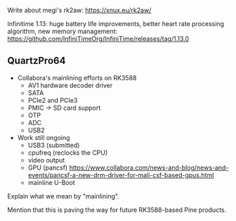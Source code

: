 Write about megi's rk2aw: https://xnux.eu/rk2aw/

Infinitime 1.13: huge battery life improvements, better heart rate processing algorithm, new memory management: https://github.com/InfiniTimeOrg/InfiniTime/releases/tag/1.13.0

## QuartzPro64

* Collabora's mainlining efforts on RK3588
    * AV1 hardware decoder driver
    * SATA
    * PCIe2 and PCIe3
    * PMIC -> SD card support
    * OTP
    * ADC
    * USB2
* Work still ongoing
    * USB3 (submitted)
    * cpufreq (reclocks the CPU)
    * video output
    * GPU (pancsf) https://www.collabora.com/news-and-blog/news-and-events/pancsf-a-new-drm-driver-for-mali-csf-based-gpus.html
    * mainline U-Boot

Explain what we mean by "mainlining".

Mention that this is paving the way for future RK3588-based Pine products.
